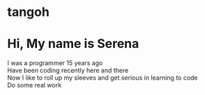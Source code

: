 # tangoh

<h1>Hi, My name is Serena</h1>
<P>I was a programmer 15 years ago
<br>Have been coding recently here and there
<br>Now I like to roll up my sleeves and get serious in learning to code
<br>Do some real work </p>
